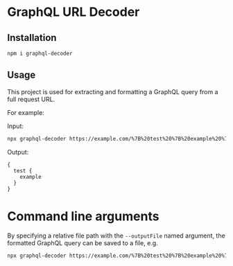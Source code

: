 # GraphQL URL Decoder

## Installation

```bash
npm i graphql-decoder
```

## Usage

This project is used for extracting and formatting a GraphQL query from a full request URL.

For example:

Input:
```bash
npx graphql-decoder https://example.com/%7B%20test%20%7B%20example%20%7D%20%7D/more-stuff
```

Output:
```gql
{
  test {
    example
  }
}
```

# Command line arguments

By specifying a relative file path with the `--outputFile` named argument, the formatted GraphQL query can be saved to a file, e.g.

```bash
npx graphql-decoder https://example.com/%7B%20test%20%7B%20example%20%7D%20%7D/more-stuff --outputFile query.graphql
```
